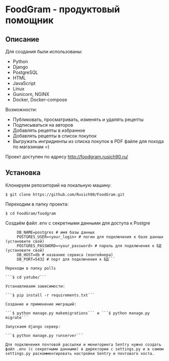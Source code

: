 # FoodGram - продуктовый помощник
## Описание


Для создания были использованы:

* Python
* Django
* PostgreSQL
* HTML
* JavaScript
* Linux
* Gunicorn, NGINX
* Docker, Docker-compose

Возможности:

* Публиковать, просматривать, изменять и удалять рецепты
* Подписываться на авторов
* Добавлять рецепты в избранное
* Добавлять рецепты в список покупок
* Выгружать ингридиенты из списка покупок в PDF файле для похода по магазинам =)

Проект доступен по адресу http://foodgram.rusich90.ru/

## Установка 
Клонируем репозиторий на локальную машину:

```$ git clone https://github.com/Rusich90/FoodGram.git```

 Переходим в папку проекта:
 
 ```$ cd FoodGram/foodgram```
 
  Создаём файл .env с секретными данными для доступа к Postgre 
 
 ```$ DB_ENGINE=django.db.backends.postgresql # указываем, что работаем с postgresql
      DB_NAME=postgres # имя базы данных
      POSTGRES_USER=<your_login> # логин для подключения к базе данных (установите свой)
      POSTGRES_PASSWORD=<your_password> # пароль для подключения к БД (установите свой)
      DB_HOST=db # название сервиса (контейнера)
      DB_PORT=5432 # порт для подключения к БД```
 
 Переходм в папку polls
 
 ```$ cd yatube/```
 
 Устанавливаем зависимости:

```$ pip install -r requirements.txt```

Создание и применение миграций:

```$ python manage.py makemigrations``` и ```$ python manage.py migrate```

Запускаем django сервер:

```$ python manage.py runserver```

Для подключения почтовой рассылки и мониторинга Sentry нужно создать файл .env (с секретными данными) в директории с settings.py и в самом settings.py раскомментировать настройки Sentry и почтового хоста.
